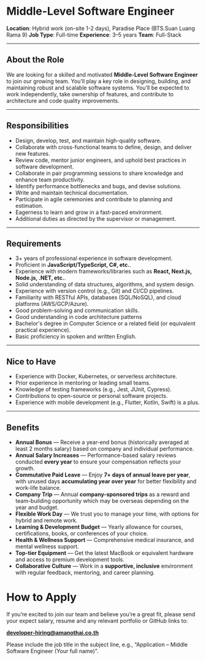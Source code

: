 
# Middle-Level Software Engineer

**Location**: Hybrid work (on-site 1-2 days), Paradise Place (BTS.Suan Luang Rama 9)
**Job Type**: Full-time
**Experience**: 3–5 years
**Team**: Full-Stack

---

## About the Role

We are looking for a skilled and motivated **Middle-Level Software Engineer** to join our growing team. You’ll play a key role in designing, building, and maintaining robust and scalable software systems. You’ll be expected to work independently, take ownership of features, and contribute to architecture and code quality improvements.

---

## Responsibilities

- Design, develop, test, and maintain high-quality software.
- Collaborate with cross-functional teams to define, design, and deliver new features.
- Review code, mentor junior engineers, and uphold best practices in software development.
- Collaborate in pair programming sessions to share knowledge and enhance team productivity.
- Identify performance bottlenecks and bugs, and devise solutions.
- Write and maintain technical documentation.
- Participate in agile ceremonies and contribute to planning and estimation.
- Eagerness to learn and grow in a fast-paced environment.
- Additional duties as directed by the supervisor or management.

---

## Requirements

- 3+ years of professional experience in software development.
- Proficient in **JavaScript/TypeScript, C#, etc.**.
- Experience with modern frameworks/libraries such as **React, Next.js, Node.js, .NET, etc.**.
- Solid understanding of data structures, algorithms, and system design.
- Experience with version control (e.g., Git) and CI/CD pipelines.
- Familiarity with RESTful APIs, databases (SQL/NoSQL), and cloud platforms (AWS/GCP/Azure).
- Good problem-solving and communication skills.
- Good understanding in code architecture patterns
- Bachelor's degree in Computer Science or a related field (or equivalent practical experience).
- Basic proficiency in spoken and written English.

---

## Nice to Have

- Experience with Docker, Kubernetes, or serverless architecture.
- Prior experience in mentoring or leading small teams.
- Knowledge of testing frameworks (e.g., Jest, JUnit, Cypress).
- Contributions to open-source or personal software projects.
- Experience with mobile development (e.g., Flutter, Kotlin, Swift) is a plus.

---

## Benefits

- **Annual Bonus** — Receive a year-end bonus (historically averaged at least 2 months salary) based on company and individual performance.
- **Annual Salary Increases** — Performance-based salary reviews conducted **every year** to ensure your compensation reflects your growth.
- **Commutative Paid Leave** — Enjoy **7+ days of annual leave per year**, with unused days **accumulating year over year** for better flexibility and work-life balance.
- **Company Trip** — Annual **company-sponsored trips** as a reward and team-building opportunity which may be overseas depending on the year and budget.
- **Flexible Work Day** — We trust you to manage your time, with options for hybrid and remote work.
- **Learning & Development Budget** — Yearly allowance for courses, certifications, books, or conferences of your choice.
- **Health & Wellness Support** — Comprehensive medical insurance, and mental wellness support.
- **Top-tier Equipment** — Get the latest MacBook or equivalent hardware and access to premium development tools.
- **Collaborative Culture** — Work in a **supportive, inclusive** environment with regular feedback, mentoring, and career planning.


# How to Apply
If you’re excited to join our team and believe you’re a great fit, please send your expect salary, resume and any relevant portfolio or GitHub links to:

**developer-hiring@amanothai.co.th**

Please include the job title in the subject line, e.g., “Application – Middle Software Engineer (Your full name)”.